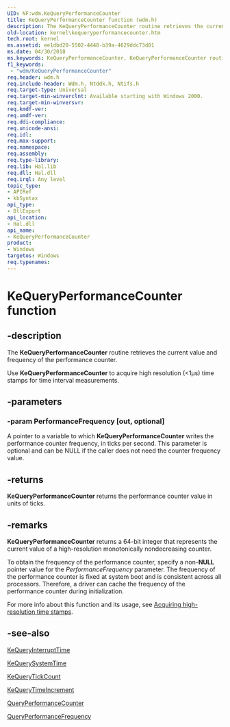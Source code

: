 ```yaml
---
UID: NF:wdm.KeQueryPerformanceCounter
title: KeQueryPerformanceCounter function (wdm.h)
description: The KeQueryPerformanceCounter routine retrieves the current value and frequency of the performance counter.Use KeQueryPerformanceCounter to acquire high resolution (<1us) time stamps for time interval measurements.
old-location: kernel\kequeryperformancecounter.htm
tech.root: kernel
ms.assetid: ee1dbd20-5502-4448-b39a-4629ddc73d01
ms.date: 04/30/2018
ms.keywords: KeQueryPerformanceCounter, KeQueryPerformanceCounter routine [Kernel-Mode Driver Architecture], k105_39f70923-56fe-42b1-bec3-fe23ae62904d.xml, kernel.kequeryperformancecounter, wdm/KeQueryPerformanceCounter
f1_keywords:
 - "wdm/KeQueryPerformanceCounter"
req.header: wdm.h
req.include-header: Wdm.h, Ntddk.h, Ntifs.h
req.target-type: Universal
req.target-min-winverclnt: Available starting with Windows 2000.
req.target-min-winversvr: 
req.kmdf-ver: 
req.umdf-ver: 
req.ddi-compliance: 
req.unicode-ansi: 
req.idl: 
req.max-support: 
req.namespace: 
req.assembly: 
req.type-library: 
req.lib: Hal.lib
req.dll: Hal.dll
req.irql: Any level
topic_type:
- APIRef
- kbSyntax
api_type:
- DllExport
api_location:
- Hal.dll
api_name:
- KeQueryPerformanceCounter
product:
- Windows
targetos: Windows
req.typenames: 
---
```


# KeQueryPerformanceCounter function


## -description


The <b>KeQueryPerformanceCounter</b> routine retrieves the current value and frequency of the performance counter.

Use <b>KeQueryPerformanceCounter</b> to acquire high resolution (<1&micro;s) time stamps for time interval measurements.


## -parameters




### -param PerformanceFrequency [out, optional]

A pointer to a variable to which <b>KeQueryPerformanceCounter</b> writes the performance counter frequency, in ticks per second. This parameter is optional and can be NULL if the caller does not need the counter frequency value.


## -returns



<b>KeQueryPerformanceCounter</b> returns the performance counter value in units of ticks.




## -remarks



<b>KeQueryPerformanceCounter</b> returns a 64-bit integer that represents the current value of a high-resolution monotonically nondecreasing counter. 

To obtain the frequency of the performance counter, specify a non-<b>NULL</b> pointer value for the <i>PerformanceFrequency</i> parameter. The frequency of the performance counter is fixed at system boot and is consistent across all processors. Therefore, a driver can cache the frequency of the performance counter during initialization.  

For more info about this function and its usage, see <a href="https://docs.microsoft.com/windows/desktop/SysInfo/acquiring-high-resolution-time-stamps">Acquiring high-resolution time stamps</a>. 




## -see-also




[KeQueryInterruptTime](https://docs.microsoft.com/windows-hardware/drivers/ddi/wdm/nf-wdm-kequeryinterrupttime)



[KeQuerySystemTime](https://docs.microsoft.com/windows-hardware/drivers/ddi/wdm/nf-wdm-kequerysystemtime~r1)



[KeQueryTickCount](https://docs.microsoft.com/windows-hardware/drivers/ddi/ntddk/nf-ntddk-kequerytickcount)



[KeQueryTimeIncrement](https://docs.microsoft.com/windows-hardware/drivers/ddi/wdm/nf-wdm-kequerytimeincrement)



[QueryPerformanceCounter](https://docs.microsoft.com/windows/desktop/api/profileapi/nf-profileapi-queryperformancecounter)



[QueryPerformanceFrequency](https://docs.microsoft.com/windows/desktop/api/profileapi/nf-profileapi-queryperformancefrequency)
 

